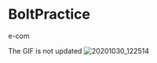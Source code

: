# BoltPractice
e-com

The GIF is not updated
![20201030_122514](https://user-images.githubusercontent.com/22415316/97669980-4e47f300-1aab-11eb-8b97-3a11368ddd26.gif)
